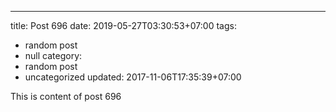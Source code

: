 ---
title: Post 696
date: 2019-05-27T03:30:53+07:00
tags:
  - random post
  - null
category:
  - random post
  - uncategorized
updated: 2017-11-06T17:35:39+07:00

This is content of post 696